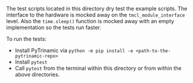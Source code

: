 
The test scripts located in this directory dry test the example scripts.
The interface to the hardware is mocked away on the `tmcl_module_interface` level.
Also the `time.sleep()` function is mocked away with an empty implementation so the tests run faster.

To run the tests:

* Install PyTrinamic via `python -m pip install -e <path-to-the-pytrinamic-repo>`
* Install `pytest`
* Call `pytest` from the terminal within this directory or from within the above directories.